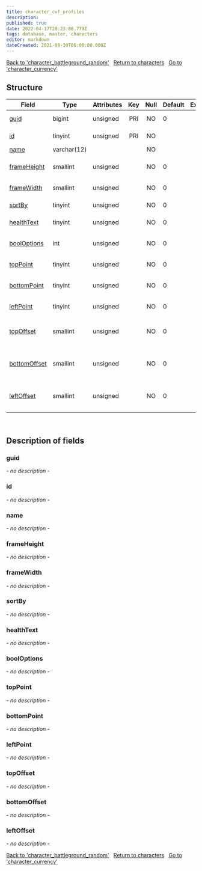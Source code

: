 ```yaml
---
title: character_cuf_profiles
description: 
published: true
date: 2022-04-17T20:23:08.779Z
tags: database, master, characters
editor: markdown
dateCreated: 2021-08-30T06:00:00.000Z
---
```


<a href="https://trinitycore.info/en/database/master/characters/character_battleground_random" class="mt-5 v-btn v-btn--depressed v-btn--flat v-btn--outlined theme--light v-size--default darkblue--text text--lighten-3"><span class="v-btn__content"><i aria-hidden="true" class="v-icon notranslate v-icon--left mdi mdi-arrow-left theme--light"></i><span>Back to 'character_battleground_random'</span></span></a>&nbsp;&nbsp;&nbsp;<a href="https://trinitycore.info/en/database/master/characters/home" class="mt-5 v-btn v-btn--depressed v-btn--flat v-btn--outlined theme--light v-size--default darkblue--text text--lighten-3"><span class="v-btn__content"><i aria-hidden="true" class="v-icon notranslate v-icon--left mdi mdi-home-outline theme--light"></i><span>Return to characters</span></span></a>&nbsp;&nbsp;&nbsp;<a href="https://trinitycore.info/en/database/master/characters/character_currency" class="mt-5 v-btn v-btn--depressed v-btn--flat v-btn--outlined theme--light v-size--default darkblue--text text--lighten-3"><span class="v-btn__content"><span>Go to 'character_currency'</span><i aria-hidden="true" class="v-icon notranslate v-icon--right mdi mdi-arrow-right theme--light"></i></span></a>

## Structure

| Field | Type | Attributes | Key | Null | Default | Extra | Comment |
| --- | --- | --- | :---: | :---: | --- | --- | --- |
| [guid](#guid) | bigint | unsigned | PRI | NO | 0 |  | Character Guid |
| [id](#id) | tinyint | unsigned | PRI | NO |  |  | Profile Id (0-4) |
| [name](#name) | varchar(12) |  |  | NO |  |  | Profile Name |
| [frameHeight](#frameheight) | smallint | unsigned |  | NO | 0 |  | Profile Frame Height |
| [frameWidth](#framewidth) | smallint | unsigned |  | NO | 0 |  | Profile Frame Width |
| [sortBy](#sortby) | tinyint | unsigned |  | NO | 0 |  | Frame Sort By |
| [healthText](#healthtext) | tinyint | unsigned |  | NO | 0 |  | Frame Health Text |
| [boolOptions](#booloptions) | int | unsigned |  | NO | 0 |  | Many Configurable Bool Options |
| [topPoint](#toppoint) | tinyint | unsigned |  | NO | 0 |  | Frame top alignment |
| [bottomPoint](#bottompoint) | tinyint | unsigned |  | NO | 0 |  | Frame bottom alignment |
| [leftPoint](#leftpoint) | tinyint | unsigned |  | NO | 0 |  | Frame left alignment |
| [topOffset](#topoffset) | smallint | unsigned |  | NO | 0 |  | Frame position offset from top |
| [bottomOffset](#bottomoffset) | smallint | unsigned |  | NO | 0 |  | Frame position offset from bottom |
| [leftOffset](#leftoffset) | smallint | unsigned |  | NO | 0 |  | Frame position offset from left |
&nbsp;
## Description of fields

### guid
*- no description -*
&nbsp;

### id
*- no description -*
&nbsp;

### name
*- no description -*
&nbsp;

### frameHeight
*- no description -*
&nbsp;

### frameWidth
*- no description -*
&nbsp;

### sortBy
*- no description -*
&nbsp;

### healthText
*- no description -*
&nbsp;

### boolOptions
*- no description -*
&nbsp;

### topPoint
*- no description -*
&nbsp;

### bottomPoint
*- no description -*
&nbsp;

### leftPoint
*- no description -*
&nbsp;

### topOffset
*- no description -*
&nbsp;

### bottomOffset
*- no description -*
&nbsp;

### leftOffset
*- no description -*
&nbsp;

<a href="https://trinitycore.info/en/database/master/characters/character_battleground_random" class="mt-5 v-btn v-btn--depressed v-btn--flat v-btn--outlined theme--light v-size--default darkblue--text text--lighten-3"><span class="v-btn__content"><i aria-hidden="true" class="v-icon notranslate v-icon--left mdi mdi-arrow-left theme--light"></i><span>Back to 'character_battleground_random'</span></span></a>&nbsp;&nbsp;&nbsp;<a href="https://trinitycore.info/en/database/master/characters/home" class="mt-5 v-btn v-btn--depressed v-btn--flat v-btn--outlined theme--light v-size--default darkblue--text text--lighten-3"><span class="v-btn__content"><i aria-hidden="true" class="v-icon notranslate v-icon--left mdi mdi-home-outline theme--light"></i><span>Return to characters</span></span></a>&nbsp;&nbsp;&nbsp;<a href="https://trinitycore.info/en/database/master/characters/character_currency" class="mt-5 v-btn v-btn--depressed v-btn--flat v-btn--outlined theme--light v-size--default darkblue--text text--lighten-3"><span class="v-btn__content"><span>Go to 'character_currency'</span><i aria-hidden="true" class="v-icon notranslate v-icon--right mdi mdi-arrow-right theme--light"></i></span></a>
